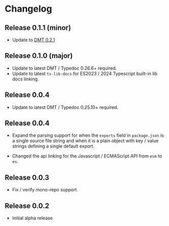 # Changelog
## Release 0.1.1 (minor)
- Update to [DMT 0.2.1](https://github.com/typhonjs-typedoc/typedoc-theme-dmt/releases)

## Release 0.1.0 (major)
- Update to latest DMT / Typedoc 0.26.6+ required.
- Update to latest `ts-lib-docs` for ES2023 / 2024 Typescript built-in lib docs linking.

## Release 0.0.4
- Update to latest DMT / Typedoc 0.25.10+ required.

## Release 0.0.4
- Expand the parsing support for when the `exports` field in `package.json` is a single source file string and when it
is a plain object with key / value strings defining a single default export.

- Changed the api linking for the Javascript / ECMAScript API from `esm` to `es`.

## Release 0.0.3
- Fix / verify mono-repo support.

## Release 0.0.2
- Initial alpha release
